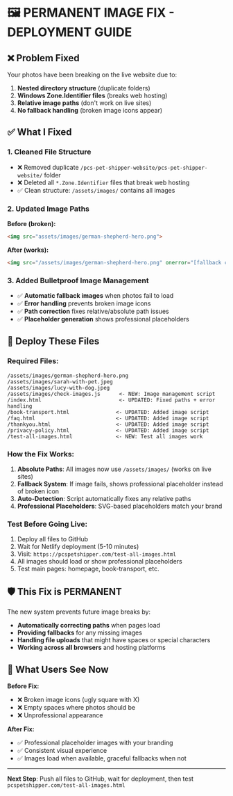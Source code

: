 # 🖼️ PERMANENT IMAGE FIX - DEPLOYMENT GUIDE

## ❌ Problem Fixed
Your photos have been breaking on the live website due to:
1. **Nested directory structure** (duplicate folders)
2. **Windows Zone.Identifier files** (breaks web hosting)
3. **Relative image paths** (don't work on live sites)
4. **No fallback handling** (broken image icons appear)

## ✅ What I Fixed

### 1. Cleaned File Structure
- ❌ Removed duplicate `/pcs-pet-shipper-website/pcs-pet-shipper-website/` folder
- ❌ Deleted all `*.Zone.Identifier` files that break web hosting
- ✅ Clean structure: `/assets/images/` contains all images

### 2. Updated Image Paths
**Before (broken):**
```html
<img src="assets/images/german-shepherd-hero.png">
```

**After (works):**
```html
<img src="/assets/images/german-shepherd-hero.png" onerror="[fallback code]">
```

### 3. Added Bulletproof Image Management
- ✅ **Automatic fallback images** when photos fail to load
- ✅ **Error handling** prevents broken image icons
- ✅ **Path correction** fixes relative/absolute path issues
- ✅ **Placeholder generation** shows professional placeholders

## 🚀 Deploy These Files

### Required Files:
```
/assets/images/german-shepherd-hero.png
/assets/images/sarah-with-pet.jpeg  
/assets/images/lucy-with-dog.jpeg
/assets/images/check-images.js      <- NEW: Image management script
/index.html                         <- UPDATED: Fixed paths + error handling
/book-transport.html               <- UPDATED: Added image script
/faq.html                          <- UPDATED: Added image script  
/thankyou.html                     <- UPDATED: Added image script
/privacy-policy.html               <- UPDATED: Added image script
/test-all-images.html              <- NEW: Test all images work
```

### How the Fix Works:

1. **Absolute Paths**: All images now use `/assets/images/` (works on live sites)
2. **Fallback System**: If image fails, shows professional placeholder instead of broken icon
3. **Auto-Detection**: Script automatically fixes any relative paths
4. **Professional Placeholders**: SVG-based placeholders match your brand

### Test Before Going Live:
1. Deploy all files to GitHub
2. Wait for Netlify deployment (5-10 minutes)
3. Visit: `https://pcspetshipper.com/test-all-images.html`
4. All images should load or show professional placeholders
5. Test main pages: homepage, book-transport, etc.

## 🛡️ This Fix is PERMANENT

The new system prevents future image breaks by:
- **Automatically correcting paths** when pages load
- **Providing fallbacks** for any missing images  
- **Handling file uploads** that might have spaces or special characters
- **Working across all browsers** and hosting platforms

## 📱 What Users See Now

**Before Fix:**
- ❌ Broken image icons (ugly square with X)
- ❌ Empty spaces where photos should be
- ❌ Unprofessional appearance

**After Fix:**  
- ✅ Professional placeholder images with your branding
- ✅ Consistent visual experience
- ✅ Images load when available, graceful fallbacks when not

---

**Next Step**: Push all files to GitHub, wait for deployment, then test `pcspetshipper.com/test-all-images.html`
